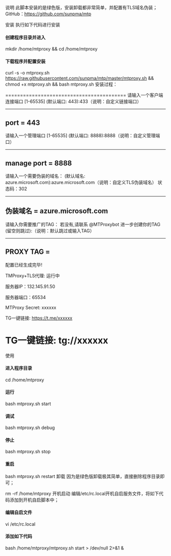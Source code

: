 说明
此脚本安装的是绿色版，安装卸载都非常简单，并配置有TLS域名伪装；
GitHub：https://github.com/sunpma/mtp

安装
执行如下代码进行安装

#### 创建程序目录并进入
mkdir /home/mtproxy && cd /home/mtproxy

#### 下载程序并配置安装
curl -s -o mtproxy.sh https://raw.githubusercontent.com/sunpma/mtp/master/mtproxy.sh && chmod +x mtproxy.sh && bash mtproxy.sh
安装过程：

=========================================
请输入一个客户端连接端口 [1-65535]
(默认端口: 443):433（说明：自定义链接端口）

---------------------------
port = 443
---------------------------

请输入一个管理端口 [1-65535]
(默认端口: 8888):8888（说明：自定义管理端口）

---------------------------
manage port = 8888
---------------------------

请输入一个需要伪装的域名：
(默认域名: azure.microsoft.com):azure.microsoft.com（说明：自定义TLS伪装域名）
状态码：302

---------------------------
伪装域名 = azure.microsoft.com
---------------------------

请输入你需要推广的TAG：
若没有,请联系 @MTProxybot 进一步创建你的TAG
(留空则跳过):（说明：默认跳过或输入TAG）

---------------------------
PROXY TAG = 
---------------------------


配置已经生成完毕!

TMProxy+TLS代理: 运行中

服务器IP：132.145.91.50

服务器端口：65534

MTProxy Secret:  xxxxxx

TG一键链接: https://t.me/xxxxxx

TG一键链接: tg://xxxxxx
=========================================
使用
#### 进入程序目录
cd /home/mtproxy

#### 运行
bash mtproxy.sh start

#### 调试
bash mtproxy.sh debug
#### 停止
bash mtproxy.sh stop

#### 重启
bash mtproxy.sh restart
卸载
因为是绿色版卸载极其简单，直接删除程序目录即可；

rm -rf /home/mtproxy
开机启动
编辑/etc/rc.local开机自启服务文件，将如下代码添加到开机自启脚本中；

#### 编辑自启文件
vi /etc/rc.local

#### 添加如下代码
bash /home/mtproxy/mtproxy.sh start > /dev/null 2>&1 &
